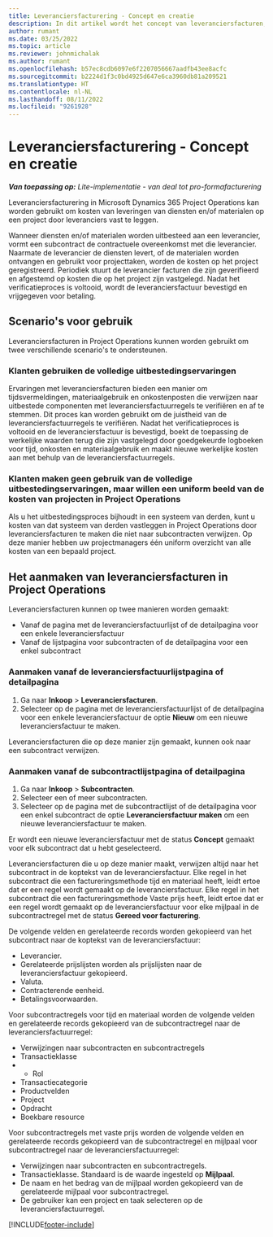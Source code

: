 ```yaml
---
title: Leveranciersfacturering - Concept en creatie
description: In dit artikel wordt het concept van leveranciersfacturen, gebruiksscenario's beschreven en wordt aangegeven hoe u leveranciersfacturen maakt in Microsoft Dynamics 365 Project Operations.
author: rumant
ms.date: 03/25/2022
ms.topic: article
ms.reviewer: johnmichalak
ms.author: rumant
ms.openlocfilehash: b57ec8cdb6097e6f2207056667aadfb43ee8acfc
ms.sourcegitcommit: b2224d1f3c0bd4925d647e6ca3960db81a209521
ms.translationtype: HT
ms.contentlocale: nl-NL
ms.lasthandoff: 08/11/2022
ms.locfileid: "9261928"
---
```

# <a name="vendor-invoicing---concept-and-creation"></a>Leveranciersfacturering - Concept en creatie

_**Van toepassing op:** Lite-implementatie - van deal tot pro-formafacturering_

Leveranciersfacturering in Microsoft Dynamics 365 Project Operations kan worden gebruikt om kosten van leveringen van diensten en/of materialen op een project door leveranciers vast te leggen.

Wanneer diensten en/of materialen worden uitbesteed aan een leverancier, vormt een subcontract de contractuele overeenkomst met die leverancier. Naarmate de leverancier de diensten levert, of de materialen worden ontvangen en gebruikt voor projecttaken, worden de kosten op het project geregistreerd. Periodiek stuurt de leverancier facturen die zijn geverifieerd en afgestemd op kosten die op het project zijn vastgelegd. Nadat het verificatieproces is voltooid, wordt de leveranciersfactuur bevestigd en vrijgegeven voor betaling.

## <a name="scenarios-for-use"></a>Scenario's voor gebruik

Leveranciersfacturen in Project Operations kunnen worden gebruikt om twee verschillende scenario's te ondersteunen.

### <a name="customers-use-the-full-subcontracting-experiences"></a>Klanten gebruiken de volledige uitbestedingservaringen

Ervaringen met leveranciersfacturen bieden een manier om tijdsvermeldingen, materiaalgebruik en onkostenposten die verwijzen naar uitbestede componenten met leveranciersfactuurregels te verifiëren en af te stemmen. Dit proces kan worden gebruikt om de juistheid van de leveranciersfactuurregels te verifiëren. Nadat het verificatieproces is voltooid en de leveranciersfactuur is bevestigd, boekt de toepassing de werkelijke waarden terug die zijn vastgelegd door goedgekeurde logboeken voor tijd, onkosten en materiaalgebruik en maakt nieuwe werkelijke kosten aan met behulp van de leveranciersfactuurregels.

### <a name="customers-dont-use-the-full-subcontracting-experiences-but-want-to-have-a-unified-view-of-costs-on-projects-in-project-operations"></a>Klanten maken geen gebruik van de volledige uitbestedingservaringen, maar willen een uniform beeld van de kosten van projecten in Project Operations

Als u het uitbestedingsproces bijhoudt in een systeem van derden, kunt u kosten van dat systeem van derden vastleggen in Project Operations door leveranciersfacturen te maken die niet naar subcontracten verwijzen. Op deze manier hebben uw projectmanagers één uniform overzicht van alle kosten van een bepaald project.

## <a name="creation-of-vendor-invoices-in-project-operations"></a>Het aanmaken van leveranciersfacturen in Project Operations

Leveranciersfacturen kunnen op twee manieren worden gemaakt:

- Vanaf de pagina met de leveranciersfactuurlijst of de detailpagina voor een enkele leveranciersfactuur
- Vanaf de lijstpagina voor subcontracten of de detailpagina voor een enkel subcontract

### <a name="creation-from-the-vendor-invoice-list-page-or-details-page"></a>Aanmaken vanaf de leveranciersfactuurlijstpagina of detailpagina

1. Ga naar **Inkoop** \> **Leveranciersfacturen**.
2. Selecteer op de pagina met de leveranciersfactuurlijst of de detailpagina voor een enkele leveranciersfactuur de optie **Nieuw** om een nieuwe leveranciersfactuur te maken.

Leveranciersfacturen die op deze manier zijn gemaakt, kunnen ook naar een subcontract verwijzen.

### <a name="creation-from-the-subcontract-list-page-or-details-page"></a>Aanmaken vanaf de subcontractlijstpagina of detailpagina

1. Ga naar **Inkoop** \> **Subcontracten**.
2. Selecteer een of meer subcontracten.
3. Selecteer op de pagina met de subcontractlijst of de detailpagina voor een enkel subcontract de optie **Leveranciersfactuur maken** om een nieuwe leveranciersfactuur te maken.

Er wordt een nieuwe leveranciersfactuur met de status **Concept** gemaakt voor elk subcontract dat u hebt geselecteerd.

Leveranciersfacturen die u op deze manier maakt, verwijzen altijd naar het subcontract in de koptekst van de leveranciersfactuur. Elke regel in het subcontract die een factureringsmethode tijd en materiaal heeft, leidt ertoe dat er een regel wordt gemaakt op de leveranciersfactuur. Elke regel in het subcontract die een factureringsmethode Vaste prijs heeft, leidt ertoe dat er een regel wordt gemaakt op de leveranciersfactuur voor elke mijlpaal in de subcontractregel met de status **Gereed voor facturering**.

De volgende velden en gerelateerde records worden gekopieerd van het subcontract naar de koptekst van de leveranciersfactuur:

- Leverancier.
- Gerelateerde prijslijsten worden als prijslijsten naar de leveranciersfactuur gekopieerd.
- Valuta.
- Contracterende eenheid.
- Betalingsvoorwaarden.

Voor subcontractregels voor tijd en materiaal worden de volgende velden en gerelateerde records gekopieerd van de subcontractregel naar de leveranciersfactuurregel:

- Verwijzingen naar subcontracten en subcontractregels
- Transactieklasse
- - Rol
- Transactiecategorie
- Productvelden
- Project
- Opdracht
- Boekbare resource

Voor subcontractregels met vaste prijs worden de volgende velden en gerelateerde records gekopieerd van de subcontractregel en mijlpaal voor subcontractregel naar de leveranciersfactuurregel:

- Verwijzingen naar subcontracten en subcontractregels.
- Transactieklasse. Standaard is de waarde ingesteld op **Mijlpaal**.
- De naam en het bedrag van de mijlpaal worden gekopieerd van de gerelateerde mijlpaal voor subcontractregel.
- De gebruiker kan een project en taak selecteren op de leveranciersfactuurregel.

[!INCLUDE[footer-include](../../includes/footer-banner.md)]
